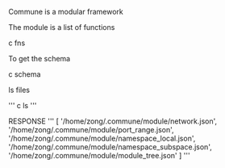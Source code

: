 
Commune is a modular framework


The module is a list of functions


c fns



To get the schema


c schema


ls files

'''
c ls
'''

RESPONSE
'''
[
    '/home/zong/.commune/module/network.json',
    '/home/zong/.commune/module/port_range.json',
    '/home/zong/.commune/module/namespace_local.json',
    '/home/zong/.commune/module/namespace_subspace.json',
    '/home/zong/.commune/module/module_tree.json'
]
'''


